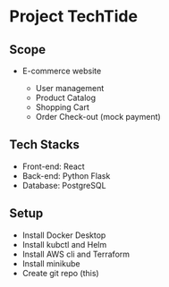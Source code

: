 # Project TechTide

## Scope

- E-commerce website

  * User management
  * Product Catalog
  * Shopping Cart
  * Order Check-out (mock payment) 

## Tech Stacks

- Front-end: React
- Back-end: Python Flask
- Database: PostgreSQL

## Setup

- Install Docker Desktop
- Install kubctl and Helm
- Install AWS cli and Terraform
- Install minikube
- Create git repo (this)

